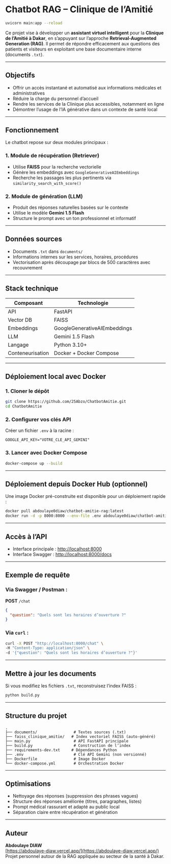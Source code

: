 
#  Chatbot RAG – Clinique de l’Amitié

```bash
uvicorn main:app --reload
```

Ce projet vise à développer un **assistant virtuel intelligent** pour la **Clinique de l’Amitié à Dakar**, en s’appuyant sur l’approche **Retrieval-Augmented Generation (RAG)**. Il permet de répondre efficacement aux questions des patients et visiteurs en exploitant une base documentaire interne (documents `.txt`).

---

##  Objectifs

- Offrir un accès instantané et automatisé aux informations médicales et administratives
- Réduire la charge du personnel d’accueil
- Rendre les services de la Clinique plus accessibles, notamment en ligne
- Démontrer l’usage de l’IA générative dans un contexte de santé local

---

##  Fonctionnement

Le chatbot repose sur deux modules principaux :

### 1.  Module de récupération (Retriever)

- Utilise **FAISS** pour la recherche vectorielle
- Génère les embeddings avec `GoogleGenerativeAIEmbeddings`
- Recherche les passages les plus pertinents via `similarity_search_with_score()`

### 2.  Module de génération (LLM)

- Produit des réponses naturelles basées sur le contexte
- Utilise le modèle **Gemini 1.5 Flash**
- Structure le prompt avec un ton professionnel et informatif

---

##  Données sources

- Documents `.txt` dans `documents/`
- Informations internes sur les services, horaires, procédures
- Vectorisation après découpage par blocs de 500 caractères avec recouvrement

---

##  Stack technique

| Composant        | Technologie                  |
| ---------------- | ---------------------------- |
| API              | FastAPI                      |
| Vector DB        | FAISS                        |
| Embeddings       | GoogleGenerativeAIEmbeddings |
| LLM              | Gemini 1.5 Flash             |
| Langage          | Python 3.10+                 |
| Conteneurisation | Docker + Docker Compose      |

---

##  Déploiement local avec Docker

### 1. Cloner le dépôt

```bash
git clone https://github.com/25Abzo/ChatbotAmitie.git
cd ChatbotAmitie
```

### 2. Configurer vos clés API

Créer un fichier `.env` à la racine :

```env
GOOGLE_API_KEY="VOTRE_CLE_API_GEMINI"
```

### 3. Lancer avec Docker Compose

```bash
docker-compose up --build
```

---

##  Déploiement depuis Docker Hub (optionnel)

Une image Docker pré-construite est disponible pour un déploiement rapide :

```bash
docker pull abdoulaye0diaw/chatbot-amitie-rag:latest
docker run -d -p 8000:8000 --env-file .env abdoulaye0diaw/chatbot-amitie-rag:latest
```

---

##  Accès à l’API

- Interface principale : [http://localhost:8000](http://localhost:8000)
- Interface Swagger : [http://localhost:8000/docs](http://localhost:8000/docs)

---

##  Exemple de requête

### Via Swagger / Postman :

**POST** `/chat`

```json
{
  "question": "Quels sont les horaires d’ouverture ?"
}
```

### Via `curl` :

```bash
curl -X POST "http://localhost:8000/chat" \
-H "Content-Type: application/json" \
-d '{"question": "Quels sont les horaires d’ouverture ?"}'
```

---

##  Mettre à jour les documents

Si vous modifiez les fichiers `.txt`, reconstruisez l’index FAISS :

```bash
python build.py
```

---

##  Structure du projet

```
.
├── documents/                # Textes sources (.txt)
├── faiss_clinique_amitie/   # Index vectoriel FAISS (auto-généré)
├── main.py                   # API FastAPI principale
├── build.py                  # Construction de l’index
├── requirements-dev.txt     # Dépendances Python
├── .env                      # Clé API Gemini (non versionné)
├── Dockerfile                # Image Docker
└── docker-compose.yml        # Orchestration Docker
```

---

##  Optimisations

- Nettoyage des réponses (suppression des phrases vagues)
- Structure des réponses améliorée (titres, paragraphes, listes)
- Prompt médical rassurant et adapté au public local
- Séparation claire entre récupération et génération

---

##  Auteur

**Abdoulaye DIAW**  
 [https://abdoulaye-diaw.vercel.app/](https://abdoulaye-diaw.vercel.app/)  
 Projet personnel autour de la RAG appliquée au secteur de la santé à Dakar.
